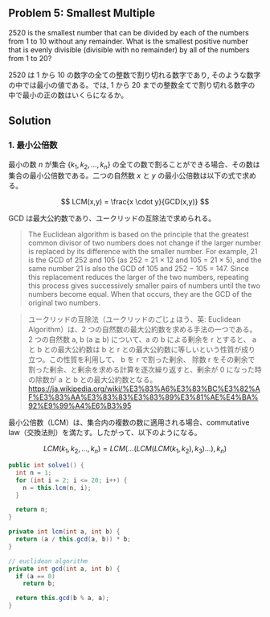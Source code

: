 ## Problem 5: Smallest Multiple

$2520$ is the smallest number that can be divided by each of the numbers from $1$ to $10$ without any remainder.
What is the smallest positive number that is evenly divisible (divisible with no remainder) by all of the numbers from $1$ to $20$?

2520 は 1 から 10 の数字の全ての整数で割り切れる数字であり, そのような数字の中では最小の値である。では, 1 から 20 までの整数全てで割り切れる数字の中で最小の正の数はいくらになるか。

## Solution
### 1. 最小公倍数
最小の数 $n$ が集合 $\left\lbrace k_{1},k_{2},...,k_{n} \right\rbrace$ の全ての数で割ることができる場合、その数は集合の最小公倍数である。二つの自然数 $x$ と $y$ の最小公倍数は以下の式で求める。

$$
LCM(x,y) = \frac{x \cdot y}{GCD(x,y)}
$$

GCD は最大公約数であり、ユークリッドの互除法で求められる。
> The Euclidean algorithm is based on the principle that the greatest common divisor of two numbers does not change if the larger number is replaced by its difference with the smaller number. For example, 21 is the GCD of 252 and 105 (as 252 = 21 × 12 and 105 = 21 × 5), and the same number 21 is also the GCD of 105 and 252 − 105 = 147. Since this replacement reduces the larger of the two numbers, repeating this process gives successively smaller pairs of numbers until the two numbers become equal. When that occurs, they are the GCD of the original two numbers. 

>ユークリッドの互除法（ユークリッドのごじょほう、英: Euclidean Algorithm）は、2 つの自然数の最大公約数を求める手法の一つである。  
2 つの自然数 a, b (a ≧ b) について、a の b による剰余を r とすると、 a と b との最大公約数は b と r との最大公約数に等しいという性質が成り立つ。この性質を利用して、 b を r で割った剰余、 除数 r をその剰余で割った剰余、と剰余を求める計算を逐次繰り返すと、剰余が 0 になった時の除数が a と b との最大公約数となる。
https://ja.wikipedia.org/wiki/%E3%83%A6%E3%83%BC%E3%82%AF%E3%83%AA%E3%83%83%E3%83%89%E3%81%AE%E4%BA%92%E9%99%A4%E6%B3%95

最小公倍数（LCM）は、集合内の複数の数に適用される場合、commutative law（交換法則）を満たす。したがって、以下のようになる。

$$
LCM(k_{1},k_{2},...,k_{n}) = LCM(... (LCM(LCM(k_{1},k_{2}), k_{3})...) ,k_{n})
$$

```java
public int solve1() {
  int n = 1;
  for (int i = 2; i <= 20; i++) {
    n = this.lcm(n, i);
  }

  return n;
}

private int lcm(int a, int b) {
  return (a / this.gcd(a, b)) * b;
}

// euclidean algorithm
private int gcd(int a, int b) {
  if (a == 0)
    return b;

  return this.gcd(b % a, a);
}
```
